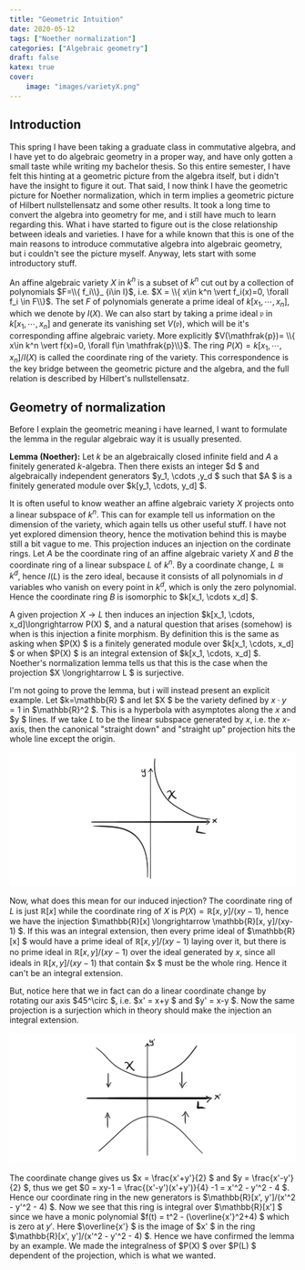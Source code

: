 ```yaml
---
title: "Geometric Intuition"
date: 2020-05-12
tags: ["Noether normalization"]
categories: ["Algebraic geometry"]
draft: false
katex: true
cover:
    image: "images/varietyX.png"
---
```



## Introduction

This spring I have been taking a graduate class in commutative algebra, and I have yet to do algebraic geometry in a proper way, and have only gotten a small taste while writing my bachelor thesis. So this entire semester, I have felt this hinting at a geometric picture from the algebra itself, but i didn't have the insight to figure it out. That said, I now think I have the geometric picture for Noether normalization, which in term implies a geometric picture of Hilbert nullstellensatz and some other results. It took a long time to convert the algebra into geometry for me, and i still have much to learn regarding this. What i have started to figure out is the close relationship between ideals and varieties. I have for a while known that this is one of the main reasons to introduce commutative algebra into algebraic geometry, but i couldn't see the picture myself. Anyway, lets start with some introductory stuff. 

An affine algebraic variety $X$ in $k^n$ is a subset of $k^n$ cut out by a collection of polynomials $F=\\{ f_i\\}_ {i\in I}$, i.e. $X = \\{ x\in k^n \vert f_i(x)=0, \forall f_i \in F\\}$. The set $F$ of polynomials generate a prime ideal of $k[x_1, \cdots, x_n]$, which we denote by $I(X)$. We can also start by taking a prime ideal $\mathfrak{p}$ in $k[x_1, \cdots, x_n]$ and generate its vanishing set $V(\mathfrak{p})$, which will be it's corresponding affine algebraic variety. More explicitly $V(\mathfrak{p})= \\{ x\in k^n \vert f(x)=0, \forall f\in \mathfrak{p}\\}$. The ring $P(X)=k[x_1, \cdots, x_n]/I(X)$ is called the coordinate ring of the variety. This correspondence is the key bridge between the geometric picture and the algebra, and the full relation is described by Hilbert's nullstellensatz. 


## Geometry of normalization

Before I explain the geometric meaning i have learned, I want to formulate the lemma in the regular algebraic way it is usually presented.

**Lemma (Noether):** Let $k$ be an algebraically closed infinite field and $A$ a finitely generated $k$-algebra. Then there exists an integer $d $ and algebraically independent generators $y_1, \cdots ,y_d $ such that $A $ is a finitely generated module over $k[y_1, \cdots, y_d] $.

It is often useful to know weather an affine algebraic variety $X$ projects onto a linear subspace of $k^n$. This can for example tell us information on the dimension of the variety, which again tells us other useful stuff. I have not yet explored dimension theory, hence the motivation behind this is maybe still a bit vague to me. This projection induces an injection on the cordinate rings. Let $A$ be the coordinate ring of an affine algebraic variety $X$ and $B$ the coordinate ring of a linear subspace $L$ of $k^n.$ By a coordinate change, $L \cong k^d$, hence $I(L)$ is the zero ideal, because it consists of all polynomials in $d$ variables who vanish on every point in $k^d$, which is only the zero polynomial. Hence the coordinate ring $B$ is isomorphic to $k[x_1, \cdots x_d] $.


A given projection $X \longrightarrow L$ then induces an injection $k[x_1, \cdots, x_d]\longrightarrow P(X) $, and a natural question that arises (somehow) is when is this injection a finite morphism. By definition this is the same as asking when $P(X) $ is a finitely generated module over $k[x_1, \cdots, x_d] $ or when $P(X) $ is an integral extension of $k[x_1, \cdots, x_d] $. Noether's normalization lemma tells us that this is the case when the projection $X \longrightarrow L $ is surjective.

I'm not going to prove the lemma, but i will instead present an explicit example. Let $k=\mathbb{R} $ and let $X $ be the variety defined by $x\cdot y = 1$ in $\mathbb{R}^2 $. This is a hyperbola with asymptotes along the $x$ and $y $ lines. If we take $L$ to be the linear subspace generated by $x$, i.e. the $x$-axis, then the canonical "straight down" and "straight up" projection hits the whole line except the origin.

![error loading image](images/varietyX.png)

Now, what does this mean for our induced injection? The coordinate ring of $L$ is just $\mathbb{R}[x]$ while the coordinate ring of $X$ is $P(X) =  \mathbb{R}[x, y]/(xy-1)$, hence we have the injection $\mathbb{R}[x] \longrightarrow \mathbb{R}[x, y]/(xy-1) $. If this was an integral extension, then every prime ideal of $\mathbb{R}[x] $ would have a prime ideal of $\mathbb{R}[x, y]/(xy-1)$ laying over it, but there is no prime ideal in $\mathbb{R}[x, y]/(xy-1)$ over the ideal generated by $x$, since all ideals in $\mathbb{R}[x, y]/(xy-1)$ that contain $x $ must be the whole ring. Hence it can't be an integral extension.

But, notice here that we in fact can do a linear coordinate change by rotating our axis $45^\circ $, i.e. $x' = x+y $ and $y' = x-y $. Now the same projection is a surjection which in theory should make the injection an integral extension. 

![error loading image](images/varietyX2.png)

The coordinate change gives us $x = \frac{x'+y'}{2} $ and $y = \frac{x'-y'}{2} $, thus we get $0 = xy-1 = \frac{(x'-y')(x'+y')}{4} -1 = x'^2 - y'^2 - 4 $. Hence our coordinate ring in the new generators is $\mathbb{R}[x', y']/(x'^2 - y'^2 - 4) $. Now we see that this ring is integral over $\mathbb{R}[x'] $ since we have a monic polynomial $f(t) = t^2 - (\overline{x'}^2+4) $ which is zero at $y'$. Here $\overline{x'} $ is the image of $x' $ in the ring $\mathbb{R}[x', y']/(x'^2 - y'^2 - 4) $. Hence we have confirmed the lemma by an example. We made the integralness of $P(X) $ over $P(L) $ dependent of the projection, which is what we wanted.
